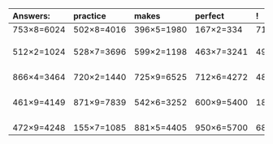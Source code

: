| Answers: | practice | makes | perfect | ! |
| :--- | :--- | :--- | :--- | :--- |
| 753×8=6024 | 502×8=4016 | 396×5=1980 | 167×2=334 | 719×5=3595 | 
|   |   |   |   |   | 
|   |   |   |   |   | 
|   |   |   |   |   | 
| 512×2=1024 | 528×7=3696 | 599×2=1198 | 463×7=3241 | 494×5=2470 | 
|   |   |   |   |   | 
|   |   |   |   |   | 
|   |   |   |   |   | 
|   |   |   |   |   | 
| 866×4=3464 | 720×2=1440 | 725×9=6525 | 712×6=4272 | 487×2=974 | 
|   |   |   |   |   | 
|   |   |   |   |   | 
|   |   |   |   |   | 
|   |   |   |   |   | 
| 461×9=4149 | 871×9=7839 | 542×6=3252 | 600×9=5400 | 185×4=740 | 
|   |   |   |   |   | 
|   |   |   |   |   | 
|   |   |   |   |   | 
|   |   |   |   |   | 
| 472×9=4248 | 155×7=1085 | 881×5=4405 | 950×6=5700 | 681×6=4086 | 
